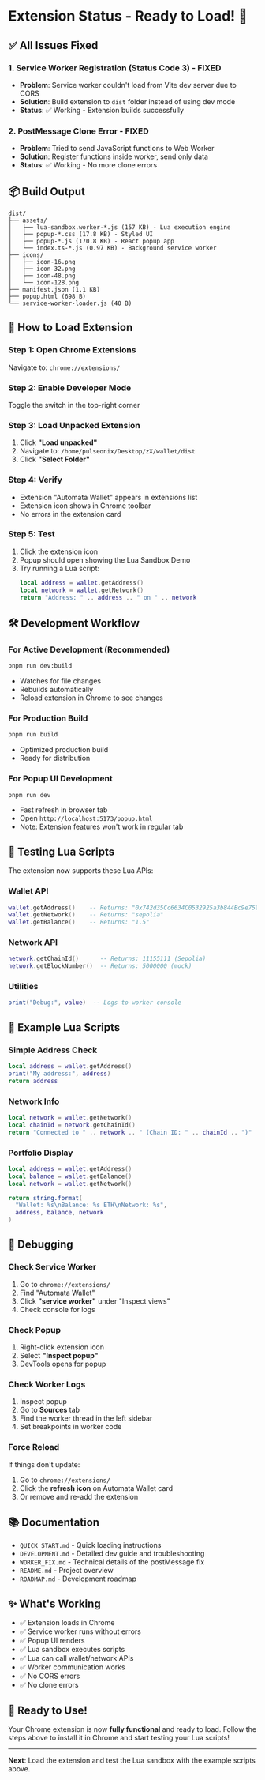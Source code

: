 # Extension Status - Ready to Load! 🚀

## ✅ All Issues Fixed

### 1. Service Worker Registration (Status Code 3) - **FIXED**
- **Problem**: Service worker couldn't load from Vite dev server due to CORS
- **Solution**: Build extension to `dist` folder instead of using dev mode
- **Status**: ✅ Working - Extension builds successfully

### 2. PostMessage Clone Error - **FIXED**
- **Problem**: Tried to send JavaScript functions to Web Worker
- **Solution**: Register functions inside worker, send only data
- **Status**: ✅ Working - No more clone errors

## 📦 Build Output

```
dist/
├── assets/
│   ├── lua-sandbox.worker-*.js (157 KB) - Lua execution engine
│   ├── popup-*.css (17.8 KB) - Styled UI
│   ├── popup-*.js (170.8 KB) - React popup app
│   └── index.ts-*.js (0.97 KB) - Background service worker
├── icons/
│   ├── icon-16.png
│   ├── icon-32.png
│   ├── icon-48.png
│   └── icon-128.png
├── manifest.json (1.1 KB)
├── popup.html (698 B)
└── service-worker-loader.js (40 B)
```

## 🎯 How to Load Extension

### Step 1: Open Chrome Extensions
Navigate to: `chrome://extensions/`

### Step 2: Enable Developer Mode
Toggle the switch in the top-right corner

### Step 3: Load Unpacked Extension
1. Click **"Load unpacked"**
2. Navigate to: `/home/pulseonix/Desktop/zX/wallet/dist`
3. Click **"Select Folder"**

### Step 4: Verify
- Extension "Automata Wallet" appears in extensions list
- Extension icon shows in Chrome toolbar
- No errors in the extension card

### Step 5: Test
1. Click the extension icon
2. Popup should open showing the Lua Sandbox Demo
3. Try running a Lua script:
   ```lua
   local address = wallet.getAddress()
   local network = wallet.getNetwork()
   return "Address: " .. address .. " on " .. network
   ```

## 🛠️ Development Workflow

### For Active Development (Recommended)
```bash
pnpm run dev:build
```
- Watches for file changes
- Rebuilds automatically
- Reload extension in Chrome to see changes

### For Production Build
```bash
pnpm run build
```
- Optimized production build
- Ready for distribution

### For Popup UI Development
```bash
pnpm run dev
```
- Fast refresh in browser tab
- Open `http://localhost:5173/popup.html`
- Note: Extension features won't work in regular tab

## 🧪 Testing Lua Scripts

The extension now supports these Lua APIs:

### Wallet API
```lua
wallet.getAddress()    -- Returns: "0x742d35Cc6634C0532925a3b844Bc9e7595f0bEb"
wallet.getNetwork()    -- Returns: "sepolia"
wallet.getBalance()    -- Returns: "1.5"
```

### Network API
```lua
network.getChainId()      -- Returns: 11155111 (Sepolia)
network.getBlockNumber()  -- Returns: 5000000 (mock)
```

### Utilities
```lua
print("Debug:", value)  -- Logs to worker console
```

## 📝 Example Lua Scripts

### Simple Address Check
```lua
local address = wallet.getAddress()
print("My address:", address)
return address
```

### Network Info
```lua
local network = wallet.getNetwork()
local chainId = network.getChainId()
return "Connected to " .. network .. " (Chain ID: " .. chainId .. ")"
```

### Portfolio Display
```lua
local address = wallet.getAddress()
local balance = wallet.getBalance()
local network = wallet.getNetwork()

return string.format(
  "Wallet: %s\nBalance: %s ETH\nNetwork: %s",
  address, balance, network
)
```

## 🐛 Debugging

### Check Service Worker
1. Go to `chrome://extensions/`
2. Find "Automata Wallet"
3. Click **"service worker"** under "Inspect views"
4. Check console for logs

### Check Popup
1. Right-click extension icon
2. Select **"Inspect popup"**
3. DevTools opens for popup

### Check Worker Logs
1. Inspect popup
2. Go to **Sources** tab
3. Find the worker thread in the left sidebar
4. Set breakpoints in worker code

### Force Reload
If things don't update:
1. Go to `chrome://extensions/`
2. Click the **refresh icon** on Automata Wallet card
3. Or remove and re-add the extension

## 📚 Documentation

- `QUICK_START.md` - Quick loading instructions
- `DEVELOPMENT.md` - Detailed dev guide and troubleshooting
- `WORKER_FIX.md` - Technical details of the postMessage fix
- `README.md` - Project overview
- `ROADMAP.md` - Development roadmap

## ✨ What's Working

- ✅ Extension loads in Chrome
- ✅ Service worker runs without errors
- ✅ Popup UI renders
- ✅ Lua sandbox executes scripts
- ✅ Lua can call wallet/network APIs
- ✅ Worker communication works
- ✅ No CORS errors
- ✅ No clone errors

## 🎉 Ready to Use!

Your Chrome extension is now **fully functional** and ready to load. Follow the steps above to install it in Chrome and start testing your Lua scripts!

---

**Next**: Load the extension and test the Lua sandbox with the example scripts above.
